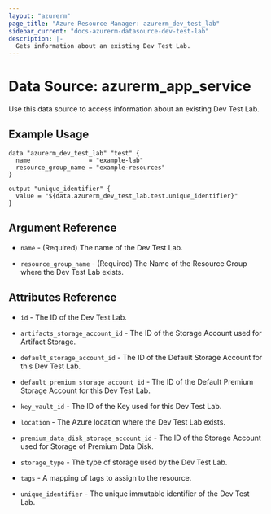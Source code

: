 ```yaml
---
layout: "azurerm"
page_title: "Azure Resource Manager: azurerm_dev_test_lab"
sidebar_current: "docs-azurerm-datasource-dev-test-lab"
description: |-
  Gets information about an existing Dev Test Lab.
---
```


# Data Source: azurerm_app_service

Use this data source to access information about an existing Dev Test Lab.

## Example Usage

```hcl
data "azurerm_dev_test_lab" "test" {
  name                = "example-lab"
  resource_group_name = "example-resources"
}

output "unique_identifier" {
  value = "${data.azurerm_dev_test_lab.test.unique_identifier}"
}
```

## Argument Reference

* `name` - (Required) The name of the Dev Test Lab.

* `resource_group_name` - (Required) The Name of the Resource Group where the Dev Test Lab exists.

## Attributes Reference

* `id` - The ID of the Dev Test Lab.

* `artifacts_storage_account_id` - The ID of the Storage Account used for Artifact Storage.

* `default_storage_account_id` - The ID of the Default Storage Account for this Dev Test Lab.

* `default_premium_storage_account_id` - The ID of the Default Premium Storage Account for this Dev Test Lab.

* `key_vault_id` - The ID of the Key used for this Dev Test Lab.

* `location` - The Azure location where the Dev Test Lab exists.

* `premium_data_disk_storage_account_id` - The ID of the Storage Account used for Storage of Premium Data Disk.

* `storage_type` - The type of storage used by the Dev Test Lab.

* `tags` - A mapping of tags to assign to the resource.

* `unique_identifier` - The unique immutable identifier of the Dev Test Lab.
